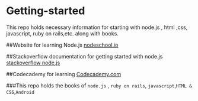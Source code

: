 # Getting-started
This repo holds necessary information for starting with node.js , html ,css, javascript, ruby on rails,etc. along with books.

##Website for learning Node.js
[nodeschool.io](https://nodeschool.io/)

##Stackoverflow documentation for getting started with node.js
[stackoverflow node.js](https://stackoverflow.com/documentation/node.js/340/getting-started-with-node-js)

##Codecademy for learning
[Codecademy.com](https://www.codecademy.com/)

###This repo holds the books of `node.js` , `ruby on rails`, `javascript`,`HTML & CSS`,`Android`
